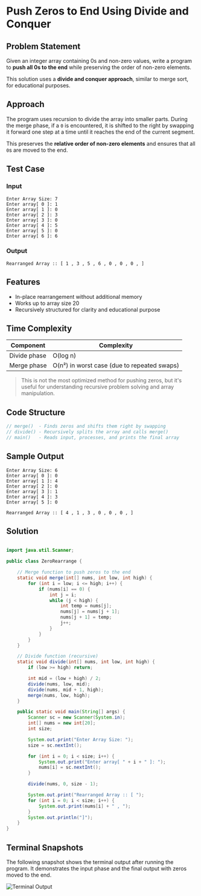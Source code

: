 # Push Zeros to End Using Divide and Conquer

## Problem Statement

Given an integer array containing 0s and non-zero values, write a program to **push all 0s to the end** while preserving the order of non-zero elements.

This solution uses a **divide and conquer approach**, similar to merge sort, for educational purposes.

## Approach

The program uses recursion to divide the array into smaller parts. During the merge phase, if a `0` is encountered, it is shifted to the right by swapping it forward one step at a time until it reaches the end of the current segment.

This preserves the **relative order of non-zero elements** and ensures that all `0`s are moved to the end.

## Test Case

### Input

```
Enter Array Size: 7
Enter array[ 0 ]: 1
Enter array[ 1 ]: 0
Enter array[ 2 ]: 3
Enter array[ 3 ]: 0
Enter array[ 4 ]: 5
Enter array[ 5 ]: 0
Enter array[ 6 ]: 6
```

### Output

```
Rearranged Array :: [ 1 , 3 , 5 , 6 , 0 , 0 , 0 , ]
```

## Features

* In-place rearrangement without additional memory
* Works up to array size 20
* Recursively structured for clarity and educational purpose

## Time Complexity

| Component    | Complexity                                  |
| ------------ | ------------------------------------------- |
| Divide phase | O(log n)                                    |
| Merge phase  | O(n²) in worst case (due to repeated swaps) |

> This is not the most optimized method for pushing zeros, but it's useful for understanding recursive problem solving and array manipulation.

## Code Structure

```java
// merge()  - Finds zeros and shifts them right by swapping
// divide() - Recursively splits the array and calls merge()
// main()   - Reads input, processes, and prints the final array
```

## Sample Output

```
Enter Array Size: 6
Enter array[ 0 ]: 0
Enter array[ 1 ]: 4
Enter array[ 2 ]: 0
Enter array[ 3 ]: 1
Enter array[ 4 ]: 3
Enter array[ 5 ]: 0

Rearranged Array :: [ 4 , 1 , 3 , 0 , 0 , 0 , ]
```

## Solution

```java

import java.util.Scanner;

public class ZeroRearrange {

    // Merge function to push zeros to the end
    static void merge(int[] nums, int low, int high) {
        for (int i = low; i <= high; i++) {
            if (nums[i] == 0) {
                int j = i;
                while (j < high) {
                    int temp = nums[j];
                    nums[j] = nums[j + 1];
                    nums[j + 1] = temp;
                    j++;
                }
            }
        }
    }

    // Divide function (recursive)
    static void divide(int[] nums, int low, int high) {
        if (low >= high) return;

        int mid = (low + high) / 2;
        divide(nums, low, mid);
        divide(nums, mid + 1, high);
        merge(nums, low, high);
    }

    public static void main(String[] args) {
        Scanner sc = new Scanner(System.in);
        int[] nums = new int[20];
        int size;

        System.out.print("Enter Array Size: ");
        size = sc.nextInt();

        for (int i = 0; i < size; i++) {
            System.out.print("Enter array[ " + i + " ]: ");
            nums[i] = sc.nextInt();
        }

        divide(nums, 0, size - 1);

        System.out.print("Rearranged Array :: [ ");
        for (int i = 0; i < size; i++) {
            System.out.print(nums[i] + " , ");
        }
        System.out.println("]");
    }
}

```
## Terminal Snapshots

The following snapshot shows the terminal output after running the program. It demonstrates the input phase and the final output with zeros moved to the end.

![Terminal Output](../../output-snapshots/ADSAL-02-01.png)
